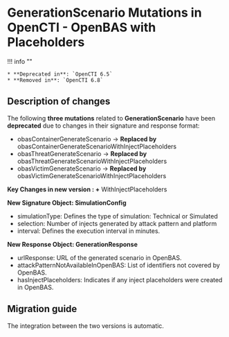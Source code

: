 # GenerationScenario Mutations in OpenCTI - OpenBAS with Placeholders

!!! info ""

    * **Deprecated in**: `OpenCTI 6.5`
    * **Removed in**: `OpenCTI 6.8`

## Description of changes

The following **three mutations** related to **GenerationScenario** have been **deprecated** due to changes in their signature and response format:

- obasContainerGenerateScenario → **Replaced by** obasContainerGenerateScenarioWithInjectPlaceholders
- obasThreatGenerateScenario → **Replaced by** obasThreatGenerateScenarioWithInjectPlaceholders
- obasVictimGenerateScenario → **Replaced by** obasVictimGenerateScenarioWithInjectPlaceholders

**Key Changes in new version : +** WithInjectPlaceholders

**New Signature Object: SimulationConfig**

- simulationType: Defines the type of simulation: Technical or Simulated
- selection: Number of injects generated by attack pattern and platform
- interval: Defines the execution interval in minutes.

**New Response Object: GenerationResponse**

- urlResponse: URL of the generated scenario in OpenBAS.
- attackPatternNotAvailableInOpenBAS: List of identifiers not covered by OpenBAS.
- hasInjectPlaceholders: Indicates if any inject placeholders were created in OpenBAS.


## Migration guide

The integration between the two versions is automatic.